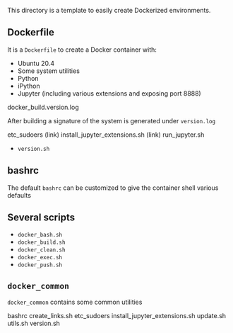 This directory is a template to easily create Dockerized environments.

## Dockerfile

It is a `Dockerfile` to create a Docker container with:
  - Ubuntu 20.4
  - Some system utilities
  - Python
  - iPython
  - Jupyter (including various extensions and exposing port 8888)

docker_build.version.log

After building a signature of the system is generated under `version.log`

etc_sudoers (link)
install_jupyter_extensions.sh (link)
run_jupyter.sh

- `version.sh`

## bashrc

The default `bashrc` can be customized to give the container shell various
defaults

## Several scripts

- `docker_bash.sh`
- `docker_build.sh`
- `docker_clean.sh`
- `docker_exec.sh`
- `docker_push.sh`

## `docker_common`

`docker_common` contains some common utilities

bashrc
create_links.sh
etc_sudoers
install_jupyter_extensions.sh
update.sh
utils.sh
version.sh
